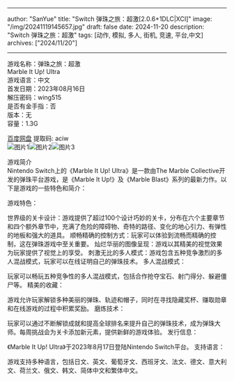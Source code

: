 
---
author: "SanYue"
title: "Switch 弹珠之旅：超激[2.0.6+1DLC|XCI]"
image: "/img/20241119145657.jpg"
draft: false
date: 2024-11-20
description: "Switch 弹珠之旅：超激"
tags: [动作, 模拟, 多人, 街机, 竞速, 平台,中文]
archives: ["2024/11/20"]

---

游戏名称：弹珠之旅：超激   
Marble It Up! Ultra    
游戏语言：中文  
首发日期：2023年08月16日  
解压密码：wing515  
是否有金手指：否  
版本：无   
容量：1.3G

[百度网盘](https://pan.baidu.com/s/180etsYf6gqlZYNKaEU7MZQ) 提取码: aciw  
![图片1](/img/79066f.jpg)![图片2](/img/f0b39c.jpg)![图片3](/img/20be75.jpg)  

游戏简介  
Nintendo Switch上的《Marble It Up! Ultra》是一款由The Marble Collective开发的弹珠平台游戏，是《Marble It Up!》及《Marble Blast》系列的最新力作。以下是游戏的一些特色和简介：

游戏特色：

世界级的关卡设计：游戏提供了超过100个设计巧妙的关卡，分布在六个主要章节和四个额外章节中，充满了危险的障碍物、奇特的路径、变化的地心引力、有弹性的地板和强大的道具。
顺畅精确的控制方式：玩家可以体验到流畅而精确的控制，这在弹珠游戏中至关重要。
灿烂华丽的图像呈现：游戏以其精美的视觉效果为玩家提供了视觉上的享受。
刺激无比的多人模式：游戏包含五种竞争激烈的多人混战模式，玩家可以在线证明自己的弹珠技术。
多人混战模式：

玩家可以畅玩五种竞争性的多人混战模式，包括合作抢夺宝石、射门得分、躲避僵尸等。
精美的收藏：

游戏允许玩家解锁多种美丽的弹珠、轨迹和帽子，同时在寻找隐藏奖杯、赚取勋章和在线游戏的过程中积累奖励。
磨炼技术：

玩家可以通过不断解锁成就和提高全球排名来提升自己的弹珠技术，成为弹珠大师。每周挑战会为关卡添加新元素，提供新鲜的游戏体验。
发行信息：

《Marble It Up! Ultra》于2023年8月17日登陆Nintendo Switch平台。
支持语言：

游戏支持多种语言，包括日文、英文、葡萄牙文、西班牙文、法文、德文、意大利文、荷兰文、俄文、韩文、简体中文和繁体中文。

